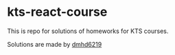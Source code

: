 # kts-react-course

This is repo for solutions of homeworks for KTS courses.

Solutions are made by [dmhd6219](https://github.com/dmhd6219)
